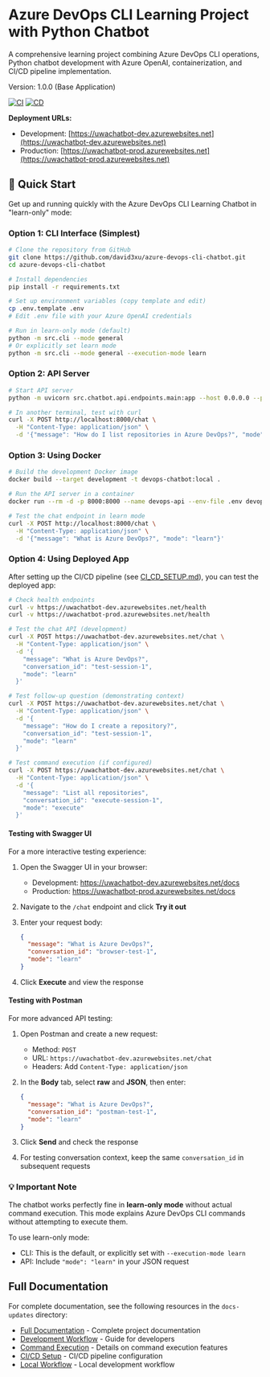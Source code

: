 # Azure DevOps CLI Learning Project with Python Chatbot

A comprehensive learning project combining Azure DevOps CLI operations, Python chatbot development with Azure OpenAI, containerization, and CI/CD pipeline implementation.

Version: 1.0.0 (Base Application)

[![CI](https://github.com/david3xu/azure-devops-cli-chatbot/actions/workflows/ci.yml/badge.svg)](https://github.com/david3xu/azure-devops-cli-chatbot/actions/workflows/ci.yml)
[![CD](https://github.com/david3xu/azure-devops-cli-chatbot/actions/workflows/cd.yml/badge.svg)](https://github.com/david3xu/azure-devops-cli-chatbot/actions/workflows/cd.yml)

**Deployment URLs:**
- Development: [https://uwachatbot-dev.azurewebsites.net](https://uwachatbot-dev.azurewebsites.net)
- Production: [https://uwachatbot-prod.azurewebsites.net](https://uwachatbot-prod.azurewebsites.net)

## 🚀 Quick Start

Get up and running quickly with the Azure DevOps CLI Learning Chatbot in "learn-only" mode:

### Option 1: CLI Interface (Simplest)

```bash
# Clone the repository from GitHub
git clone https://github.com/david3xu/azure-devops-cli-chatbot.git
cd azure-devops-cli-chatbot

# Install dependencies
pip install -r requirements.txt

# Set up environment variables (copy template and edit)
cp .env.template .env
# Edit .env file with your Azure OpenAI credentials

# Run in learn-only mode (default)
python -m src.cli --mode general
# Or explicitly set learn mode
python -m src.cli --mode general --execution-mode learn
```

### Option 2: API Server

```bash
# Start API server
python -m uvicorn src.chatbot.api.endpoints.main:app --host 0.0.0.0 --port 8000

# In another terminal, test with curl
curl -X POST http://localhost:8000/chat \
  -H "Content-Type: application/json" \
  -d '{"message": "How do I list repositories in Azure DevOps?", "mode": "learn"}'
```

### Option 3: Using Docker

```bash
# Build the development Docker image
docker build --target development -t devops-chatbot:local .

# Run the API server in a container
docker run --rm -d -p 8000:8000 --name devops-api --env-file .env devops-chatbot:local python -m uvicorn src.chatbot.api.endpoints.main:app --host 0.0.0.0 --port 8000

# Test the chat endpoint in learn mode
curl -X POST http://localhost:8000/chat \
  -H "Content-Type: application/json" \
  -d '{"message": "What is Azure DevOps?", "mode": "learn"}'
```

### Option 4: Using Deployed App

After setting up the CI/CD pipeline (see [CI_CD_SETUP.md](docs-updates/CI_CD_SETUP.md)), you can test the deployed app:

```bash
# Check health endpoints
curl -v https://uwachatbot-dev.azurewebsites.net/health
curl -v https://uwachatbot-prod.azurewebsites.net/health

# Test the chat API (development)
curl -X POST https://uwachatbot-dev.azurewebsites.net/chat \
  -H "Content-Type: application/json" \
  -d '{
    "message": "What is Azure DevOps?",
    "conversation_id": "test-session-1",
    "mode": "learn"
  }'

# Test follow-up question (demonstrating context)
curl -X POST https://uwachatbot-dev.azurewebsites.net/chat \
  -H "Content-Type: application/json" \
  -d '{
    "message": "How do I create a repository?",
    "conversation_id": "test-session-1",
    "mode": "learn"
  }'

# Test command execution (if configured)
curl -X POST https://uwachatbot-dev.azurewebsites.net/chat \
  -H "Content-Type: application/json" \
  -d '{
    "message": "List all repositories",
    "conversation_id": "execute-session-1",
    "mode": "execute"
  }'
```

#### Testing with Swagger UI

For a more interactive testing experience:

1. Open the Swagger UI in your browser:
   - Development: https://uwachatbot-dev.azurewebsites.net/docs
   - Production: https://uwachatbot-prod.azurewebsites.net/docs

2. Navigate to the `/chat` endpoint and click **Try it out**

3. Enter your request body:
   ```json
   {
     "message": "What is Azure DevOps?",
     "conversation_id": "browser-test-1",
     "mode": "learn"
   }
   ```

4. Click **Execute** and view the response

#### Testing with Postman

For more advanced API testing:

1. Open Postman and create a new request:
   - Method: `POST`
   - URL: `https://uwachatbot-dev.azurewebsites.net/chat`
   - Headers: Add `Content-Type: application/json`

2. In the **Body** tab, select **raw** and **JSON**, then enter:
   ```json
   {
     "message": "What is Azure DevOps?",
     "conversation_id": "postman-test-1",
     "mode": "learn"
   }
   ```

3. Click **Send** and check the response

4. For testing conversation context, keep the same `conversation_id` in subsequent requests

### 💡 Important Note

The chatbot works perfectly fine in **learn-only mode** without actual command execution. This mode explains Azure DevOps CLI commands without attempting to execute them.

To use learn-only mode:
- CLI: This is the default, or explicitly set with `--execution-mode learn`
- API: Include `"mode": "learn"` in your JSON request

## Full Documentation

For complete documentation, see the following resources in the `docs-updates` directory:

- [Full Documentation](docs-updates/FULL_DOCUMENTATION.md) - Complete project documentation
- [Development Workflow](docs-updates/DEVELOPMENT_WORKFLOW.md) - Guide for developers
- [Command Execution](docs-updates/COMMAND_EXECUTION.md) - Details on command execution features
- [CI/CD Setup](docs-updates/CI_CD_SETUP.md) - CI/CD pipeline configuration
- [Local Workflow](docs-updates/LOCAL_WORKFLOW.md) - Local development workflow 